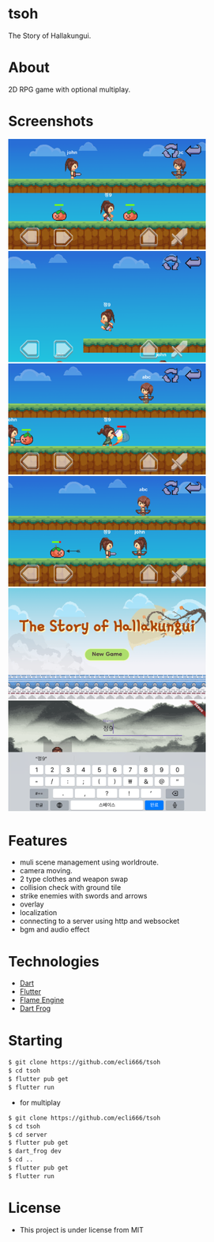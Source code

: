 # tsoh

The Story of Hallakungui.

# About

2D RPG game with optional multiplay.

# Screenshots

<img src="./.github/screenshot_2.png" width="400"/>
<img src="./.github/screenshot_5.png" width="400"/>
<img src="./.github/screenshot_3.png" width="400"/>
<img src="./.github/screenshot_4.png" width="400"/>
<img src="./.github/screenshot_0.png" width="400"/>
<img src="./.github/screenshot_1.png" width="400"/>

# Features

- muli scene management using worldroute.
- camera moving.
- 2 type clothes and weapon swap
- collision check with ground tile
- strike enemies with swords and arrows
- overlay
- localization
- connecting to a server using http and websocket
- bgm and audio effect

# Technologies

- [Dart](https://dart.dev/)
- [Flutter](https://flutter.dev/)
- [Flame Engine](https://flame-engine.org/)
- [Dart Frog](https://dartfrog.vgv.dev/)

# Starting

```bash
$ git clone https://github.com/ecli666/tsoh
$ cd tsoh
$ flutter pub get
$ flutter run
```
- for multiplay
```bash
$ git clone https://github.com/ecli666/tsoh
$ cd tsoh
$ cd server
$ flutter pub get
$ dart_frog dev
$ cd ..
$ flutter pub get
$ flutter run
```

# License

- This project is under license from MIT
